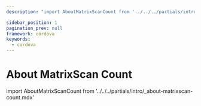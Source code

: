 ```yaml
---
description: "import AboutMatrixScanCount from '../../../partials/intro/_about-matrixscan-count.mdx'                                                                                                "

sidebar_position: 1
pagination_prev: null
framework: cordova
keywords:
  - cordova
---
```


# About MatrixScan Count

import AboutMatrixScanCount from '../../../partials/intro/_about-matrixscan-count.mdx'

<AboutMatrixScanCount />
